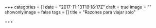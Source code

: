+++
categories = []
date = "2017-11-13T10:18:17Z"
draft = true
image = ""
showonlyimage = false
tags = []
title = "Razones para viajar solo"

+++
